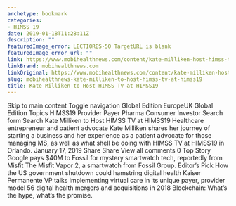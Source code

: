 ```yaml
---
archetype: bookmark
categories:
- HIMSS 19
date: 2019-01-18T11:28:11Z
description: ""
featuredImage_error: LECTIORES-50 TargetURL is blank
featuredImage_error_url: ""
link: https://www.mobihealthnews.com/content/kate-milliken-host-himss-tv-himss19
linkBrand: mobihealthnews.com
linkOriginal: https://www.mobihealthnews.com/content/kate-milliken-host-himss-tv-himss19
slug: mobihealthnews-kate-milliken-to-host-himss-tv-at-himss19
title: Kate Milliken to Host HIMSS TV at HIMSS19
---
```

Skip to main content Toggle navigation Global Edition EuropeUK Global Edition Topics HIMSS19 Provider Payer Pharma Consumer Investor Search form Search Kate Milliken to Host HIMSS TV at HIMSS19 Healthcare entrepreneur and patient advocate Kate Milliken shares her journey of starting a business and her experience as a patient advocate for those managing MS, as well as what shell be doing with HIMSS TV at HIMSS19 in Orlando. January 17, 2019 Share Share View all comments 0 Top Story Google pays $40M to Fossil for mystery smartwatch tech, reportedly from Misfit The Misfit Vapor 2, a smartwatch from Fossil Group. Editor’s Pick How the US government shutdown could hamstring digital health Kaiser Permanente VP talks implementing virtual care in its unique payer, provider model 56 digital health mergers and acquisitions in 2018 Blockchain: What’s the hype, what’s the promise.

